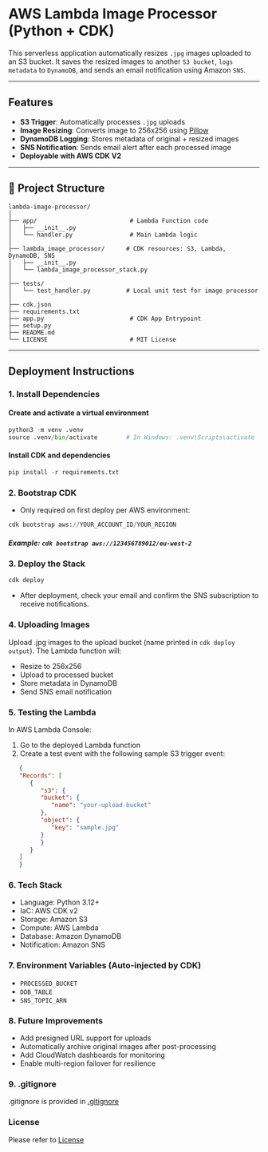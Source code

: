 # AWS Lambda Image Processor (Python + CDK)

This serverless application automatically resizes `.jpg` images uploaded to an S3 bucket. It saves the resized images to another `S3 bucket`, `logs` `metadata` to `DynamoDB`, and sends an email notification using Amazon `SNS`.

---

## Features

-  **S3 Trigger**: Automatically processes `.jpg` uploads
-  **Image Resizing**: Converts image to 256x256 using [Pillow](https://python-pillow.org)
-  **DynamoDB Logging**: Stores metadata of original + resized images
-  **SNS Notification**: Sends email alert after each processed image
-  **Deployable with AWS CDK V2**

---

## 📁 Project Structure

```text
lambda-image-processor/
│
├── app/                          # Lambda Function code
│   ├── __init__.py
│   └── handler.py                # Main Lambda logic
│
├── lambda_image_processor/      # CDK resources: S3, Lambda, DynamoDB, SNS
│   ├── __init__.py
│   └── lambda_image_processor_stack.py
│
├── tests/
│   └── test_handler.py          # Local unit test for image processor
│
├── cdk.json
├── requirements.txt
├── app.py                        # CDK App Entrypoint
├── setup.py                      
├── README.md
└── LICENSE                       # MIT License
```
---
## Deployment Instructions
### 1. Install Dependencies

#### Create and activate a virtual environment
```python
python3 -m venv .venv
source .venv/bin/activate        # In Windows: .venv\Scripts\activate
```

#### Install CDK and dependencies
```python
pip install -r requirements.txt
```

### 2. Bootstrap CDK
   * Only required on first deploy per AWS environment:
```python
cdk bootstrap aws://YOUR_ACCOUNT_ID/YOUR_REGION
```
##### Example: `cdk bootstrap aws://123456789012/eu-west-2`

### 3. Deploy the Stack

```python
cdk deploy
```
   -  After deployment, check your email and confirm the SNS subscription to receive notifications.

### 4. Uploading Images
Upload .jpg images to the upload bucket (name printed in `cdk deploy output`). The Lambda function will:

   - Resize to 256x256
   - Upload to processed bucket
   - Store metadata in DynamoDB
   - Send SNS email notification

### 5. Testing the Lambda
In AWS Lambda Console:
   1. Go to the deployed Lambda function
   2. Create a test event with the following sample S3 trigger event:
      
   
   ```json
      {
      "Records": [
         {
            "s3": {
            "bucket": {
               "name": "your-upload-bucket"
            },
            "object": {
               "key": "sample.jpg"
            }
            }
         }
      ]
      }

```

### 6. Tech Stack
   - Language: Python 3.12+
   - IaC: AWS CDK v2
   - Storage: Amazon S3
   - Compute: AWS Lambda
   - Database: Amazon DynamoDB
   - Notification: Amazon SNS

### 7. Environment Variables (Auto-injected by CDK)
   - `PROCESSED_BUCKET`
   - `DDB_TABLE`
   - `SNS_TOPIC_ARN`

### 8. Future Improvements
   - Add presigned URL support for uploads
   - Automatically archive original images after post-processing
   - Add CloudWatch dashboards for monitoring
   - Enable multi-region failover for resilience

### 9. .gitignore
.gitignore is provided in [.gitignore](https://github.com/geb16/lambda-image-processor/blob/main/.gitignore)
### License
Please refer to [License](https://github.com/geb16/lambda-image-processor/blob/main/LICENSE)

